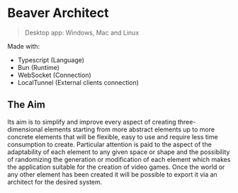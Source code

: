 # Beaver Architect

> Desktop app: Windows, Mac and Linux

Made with:
- Typescript (Language)
- Bun (Runtime)
- WebSocket (Connection)
- LocalTunnel (External clients connection)

## The Aim
Its aim is to simplify and improve every aspect of creating three-dimensional elements starting from more abstract elements up to more concrete elements that will be flexible, easy to use and require less time consumption to create. Particular attention is paid to the aspect of the adaptability of each element to any given space or shape and the possibility of randomizing the generation or modification of each element which makes the application suitable for the creation of video games. Once the world or any other element has been created it will be possible to export it via an architect for the desired system.